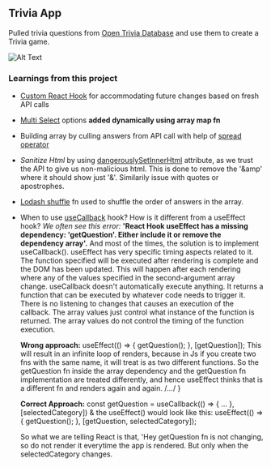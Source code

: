 ## Trivia App

Pulled trivia questions from [Open Trivia Database](https://opentdb.com) and use them to create a Trivia game.

![Alt Text](https://github.com/venky4c/trivia-question-game/blob/master/dist/src/Trivia.gif)

### Learnings from this project

- [Custom React Hook](https://github.com/venky4c/trivia-question-game/blob/master/dist/src/useTrivia.js) for accommodating future changes based on fresh API calls
- [Multi Select](https://github.com/venky4c/trivia-question-game/blob/master/dist/src/components/CategorySelector.js) options **added dynamically using array map fn**
- Building array by culling answers from API call with help of [spread operator](https://github.com/venky4c/trivia-question-game/blob/master/dist/src/components/Question.js)
- *Sanitize Html* by using [dangerouslySetInnerHtml](https://github.com/venky4c/trivia-question-game/blob/master/dist/src/components/Question.js) attribute, as we trust the API to give us non-malicious html. 
  This is done to remove the '&amp' where it should show just '&'. Similarily issue with quotes or apostrophes.
- [Lodash shuffle](https://github.com/venky4c/trivia-question-game/blob/master/dist/src/components/Question.js) fn used to shuffle the order of answers in the array.
- When to use [useCallback](https://github.com/venky4c/trivia-question-game/blob/master/dist/src/useTrivia.js) hook? How is it different from a useEffect hook?
  *We often see this error:*
  **'React Hook useEffect has a missing dependency: 'getQuestion'. Either include it or remove the dependency  array'.** 
  And most of the times, the solution is to implement useCallback(). 
  useEffect has very specific timing aspects related to it. The function specified will be executed after rendering is complete and the DOM has been updated. 
  This will happen after each rendering where any of the values specified in the second-argument array change.
  useCallback doesn't automatically execute anything. It returns a function that can be executed by whatever code needs to trigger it. 
  There is no listening to changes that causes an execution of the callback. The array values just control what instance of the function is returned. 
  The array values do not control the timing of the function execution.

  **Wrong approach:**
  useEffect(() => {
    getQuestion();
  }, [getQuestion]);
  This will result in an infinite loop of renders, because in Js if you create two fns with the same name, it will treat is as two different functions. So the getQuestion fn inside the array dependency and the getQuestion fn implementation are treated differently, and hence useEffect thinks that is a different fn and renders again and again.
  /*...*/
  }
  
  **Correct Approach:** 
  const getQuestion = useCallback(() => {    ... }, [selectedCategory]) 
  & the useEffect() would look like this: 
  useEffect(() => {   getQuestion(); }, [getQuestion,     selectedCategory]);
  
  So what we are telling React is that, 'Hey getQuestion fn is not changing, so do not render it everytime the app is rendered. But only when the selectedCategory changes.



